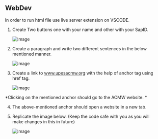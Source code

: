 ## WebDev

In order to run html file use live server extension on VSCODE.
1.	Create Two buttons one with your name and other with your SapID.

      ![image](https://github.com/upesacm/21DaysOfCode-2024/assets/133881515/3fbb1a39-6490-4cce-9c59-3a9efee7a49a)

2.	Create a paragraph and write two different sentences in the below mentioned manner.
   
       ![image](https://github.com/upesacm/21DaysOfCode-2024/assets/133881515/3cdcd5c1-9184-4633-8e45-a9c3e813d561)



3.	Create a link to www.upesacmw.org with the help of anchor tag using href tag.
   
      ![image](https://github.com/upesacm/21DaysOfCode-2024/assets/133881515/b32206fa-be93-49ef-83d6-ab2de244d3c2)


*Clicking on the mentioned anchor should go to the ACMW website. *

4.	The above-mentioned anchor should open a website in a new tab.

5.	Replicate the image below. (Keep the code safe with you as you will make changes in this in future)

  	![image](https://github.com/upesacm/21DaysOfCode-2024/assets/133881515/81b52524-e162-4a55-94a1-a0591bc73ea0)